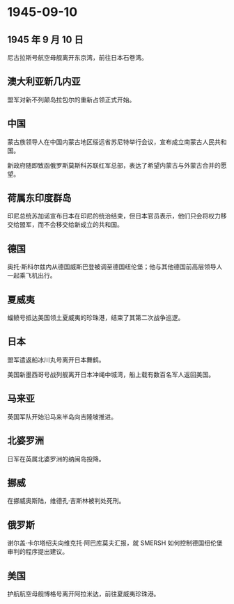 # 1945-09-10

## 1945 年 9 月 10 日

尼古拉斯号航空母舰离开东京湾，前往日本石卷湾。

## 澳大利亚新几内亚

盟军对新不列颠岛拉包尔的重新占领正式开始。

## 中国

蒙古族领导人在中国内蒙古地区绥远省苏尼特举行会议，宣布成立南蒙古人民共和国。

新政府随即致函俄罗斯莫斯科苏联红军总部，表达了希望内蒙古与外蒙古合并的愿望。

## 荷属东印度群岛

印尼总统苏加诺宣布日本在印尼的统治结束，但日本官员表示，他们只会将权力移交给盟军，而不会移交给新成立的共和国。

## 德国

奥托·斯科尔兹内从德国威斯巴登被调至德国纽伦堡；他与其他德国前高层领导人一起乘飞机出行。

## 夏威夷

蝠鲼号抵达美国领土夏威夷的珍珠港，结束了其第二次战争巡逻。

## 日本

盟军遣返船冰川丸号离开日本舞鹤。

美国新墨西哥号战列舰离开日本冲绳中城湾，船上载有数百名军人返回美国。

## 马来亚

英国军队开始沿马来半岛向吉隆坡推进。

## 北婆罗洲

日军在英属北婆罗洲的纳闽岛投降。

## 挪威

在挪威奥斯陆，维德孔·吉斯林被判处死刑。

## 俄罗斯

谢尔盖·卡尔塔绍夫向维克托·阿巴库莫夫汇报，就 SMERSH
如何控制德国纽伦堡审判的程序提出建议。

## 美国

护航航空母舰博格号离开阿拉米达，前往夏威夷珍珠港。


